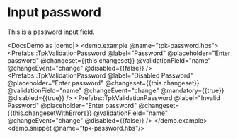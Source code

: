 # Input password

This is a password input field.

<DocsDemo as |demo|>
  <demo.example @name="tpk-password.hbs">
      <Prefabs::TpkValidationPassword 
        @label="Password"
        @placeholder="Enter password"
        @changeset={{this.changeset}} 
        @validationField="name"
        @changeEvent="change"
        @disabled={{false}}
      />
      <Prefabs::TpkValidationPassword 
        @label="Disabled Password"
        @placeholder="Enter password"
        @changeset={{this.changeset}} 
        @validationField="name"
        @changeEvent="change"
        @mandatory={{true}}
        @disabled={{true}}
      />
      <Prefabs::TpkValidationPassword 
        @label="Invalid Password"
        @placeholder="Enter password"
        @changeset={{this.changesetWithErrors}} 
        @validationField="name"
        @changeEvent="change"
        @disabled={{false}}
      />
  </demo.example>
  <demo.snippet @name="tpk-password.hbs"/>
</DocsDemo>

